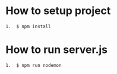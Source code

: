 # How to setup project
```text
1.  $ npm install
```

# How to run server.js

```text
1.  $ npm run nodemon
```
